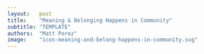 ```yaml
---
layout:   post
title:    "Meaning & Belonging Happens in Community"
subtitle: "TEMPLATE"
authors:  "Matt Perez"
image:    "icon-meaning-and-belong-happens-in-community.svg"
---
```


<div style="display:none;">
 <p>Meaning & Belonging, without Decentralization, Transparency, and Experimentation, is what paternalistic businesses are.</p>
</div>

<h1>&nbsp;</h1>